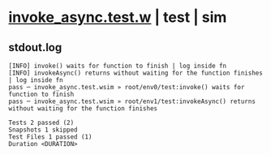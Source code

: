 # [invoke_async.test.w](../../../../../../examples/tests/sdk_tests/function/invoke_async.test.w) | test | sim

## stdout.log
```log
[INFO] invoke() waits for function to finish | log inside fn
[INFO] invokeAsync() returns without waiting for the function finishes | log inside fn
pass ─ invoke_async.test.wsim » root/env0/test:invoke() waits for function to finish                          
pass ─ invoke_async.test.wsim » root/env1/test:invokeAsync() returns without waiting for the function finishes

Tests 2 passed (2)
Snapshots 1 skipped
Test Files 1 passed (1)
Duration <DURATION>
```

